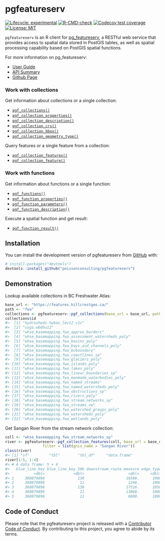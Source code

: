 
<!-- README.md is generated from README.Rmd. Please edit that file -->

# pgfeatureserv

<!-- badges: start -->

[![Lifecycle:
experimental](https://img.shields.io/badge/lifecycle-experimental-orange.svg)](https://lifecycle.r-lib.org/articles/stages.html#experimental)
[![R-CMD-check](https://github.com/poissonconsulting/pgfeatureserv/actions/workflows/R-CMD-check.yaml/badge.svg)](https://github.com/poissonconsulting/pgfeatureserv/actions/workflows/R-CMD-check.yaml)
[![Codecov test
coverage](https://codecov.io/gh/poissonconsulting/pgfeatureserv/graph/badge.svg)](https://app.codecov.io/gh/poissonconsulting/pgfeatureserv)
[![License:
MIT](https://img.shields.io/badge/License-MIT-green.svg)](https://opensource.org/licenses/MIT)
<!-- badges: end -->

`pgfeatureserv` is an R client for
[pg_featureserv](https://github.com/CrunchyData/pg_featureserv), a
RESTful web service that provides access to spatial data stored in
PostGIS tables, as well as spatial processing capability based on
PostGIS spatial functions.

For more information on pg_featureserv:  
- [User
Guide](https://access.crunchydata.com/documentation/pg_featureserv/1.2.0/)  
- [API
Summary](https://github.com/CrunchyData/pg_featureserv/blob/master/API.md#feature-collections)  
- [Github Page](https://github.com/CrunchyData/pg_featureserv)

### Work with collections

Get information about collections or a single collection:

- [`pgf_collections()`](https://poissonconsulting.github.io/pgfeatureserv/reference/pgf_collections.html)  
- [`pgf_collection_properties()`](https://poissonconsulting.github.io/pgfeatureserv/reference/pgf_collection_properties.html)  
- [`pgf_collection_description()`](https://poissonconsulting.github.io/pgfeatureserv/reference/pgf_collection_description.html)  
- [`pgf_collection_crs()`](https://poissonconsulting.github.io/pgfeatureserv/reference/pgf_collection_crs.html)  
- [`pgf_collection_bbox()`](https://poissonconsulting.github.io/pgfeatureserv/reference/pgf_collection_bbox.html)  
- [`pgf_collection_geometry_type()`](https://poissonconsulting.github.io/pgfeatureserv/reference/pgf_collection_geometry_type.html)

Query features or a single feature from a collection:

- [`pgf_collection_features()`](https://poissonconsulting.github.io/pgfeatureserv/reference/pgf_collection_features.html)  
- [`pgf_collection_feature()`](https://poissonconsulting.github.io/pgfeatureserv/reference/pgf_collection_feature.html)

### Work with functions

Get information about functions or a single function:

- [`pgf_functions()`](https://poissonconsulting.github.io/pgfeatureserv/reference/pgf_functions.html)  
- [`pgf_function_properties()`](https://poissonconsulting.github.io/pgfeatureserv/reference/pgf_function_properties.html)  
- [`pgf_function_parameters()`](https://poissonconsulting.github.io/pgfeatureserv/reference/pgf_function_parameters.html)  
- [`pgf_function_description()`](https://poissonconsulting.github.io/pgfeatureserv/reference/pgf_function_description.html)

Execute a spatial function and get result:

- [`pgf_function_result()`](https://poissonconsulting.github.io/pgfeatureserv/reference/pgf_function_result.html)

## Installation

You can install the development version of pgfeatureserv from
[GitHub](https://github.com/) with:

``` r
# install.packages("devtools")
devtools::install_github("poissonconsulting/pgfeatureserv")
```

## Demonstration

Lookup available collections in BC Freshwater Atlas:

``` r
base_url <- "https://features.hillcrestgeo.ca/"
path <- "fwa"
collections <- pgfeatureserv::pgf_collections(base_url = base_url, path = path)
collections$id
#>  [1] "hydrosheds.hybas_lev12_v1c"                     
#>  [2] "usgs.wbdhu12"                                   
#>  [3] "whse_basemapping.fwa_approx_borders"            
#>  [4] "whse_basemapping.fwa_assessment_watersheds_poly"
#>  [5] "whse_basemapping.fwa_basins_poly"               
#>  [6] "whse_basemapping.fwa_bays_and_channels_poly"    
#>  [7] "whse_basemapping.fwa_bcboundary"                
#>  [8] "whse_basemapping.fwa_coastlines_sp"             
#>  [9] "whse_basemapping.fwa_glaciers_poly"             
#> [10] "whse_basemapping.fwa_islands_poly"              
#> [11] "whse_basemapping.fwa_lakes_poly"                
#> [12] "whse_basemapping.fwa_linear_boundaries_sp"      
#> [13] "whse_basemapping.fwa_manmade_waterbodies_poly"  
#> [14] "whse_basemapping.fwa_named_streams"             
#> [15] "whse_basemapping.fwa_named_watersheds_poly"     
#> [16] "whse_basemapping.fwa_obstructions_sp"           
#> [17] "whse_basemapping.fwa_rivers_poly"               
#> [18] "whse_basemapping.fwa_stream_networks_sp"        
#> [19] "whse_basemapping.fwa_streams_vw"                
#> [20] "whse_basemapping.fwa_watershed_groups_poly"     
#> [21] "whse_basemapping.fwa_watersheds_poly"           
#> [22] "whse_basemapping.fwa_wetlands_poly"
```

Get Sangan River from the stream network collection:

``` r
coll <- "whse_basemapping.fwa_stream_networks_sp"
river <- pgfeatureserv::pgf_collection_features(coll, base_url = base_url, path = path,
                 filter = list(gnis_name = "Sangan River"))
class(river)
#> [1] "sf"         "tbl"        "tbl_df"     "data.frame"
river[1:5, 1:4]
#> # A data frame: 5 × 4
#>   blue_line_key blue_line_key_50k downstream_route_measure edge_type
#>           <dbl>             <dbl>                    <dbl>     <dbl>
#> 1     360879896               130                   16588.      1000
#> 2     360879896                11                    1266.      1000
#> 3     360879896               130                   17516.      1050
#> 4     360879896                11                   13068.      1000
#> 5     360879896                11                    6808.      1000
```

## Code of Conduct

Please note that the pgfeatureserv project is released with a
[Contributor Code of
Conduct](https://contributor-covenant.org/version/2/0/CODE_OF_CONDUCT.html).
By contributing to this project, you agree to abide by its terms.
